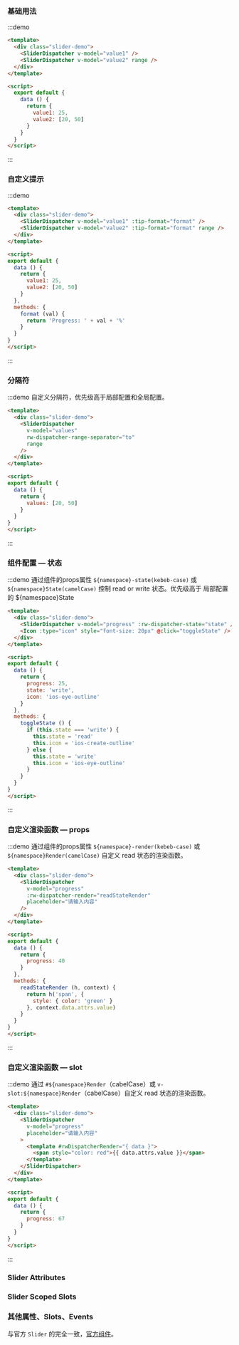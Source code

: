 ### 基础用法
:::demo
```html
<template>
  <div class="slider-demo">
    <SliderDispatcher v-model="value1" />
    <SliderDispatcher v-model="value2" range />
  </div>
</template>

<script>
  export default {
    data () {
      return {
        value1: 25,
        value2: [20, 50]
      }
    }
  }
</script>
```
:::

### 自定义提示
:::demo
```html
<template>
  <div class="slider-demo">
    <SliderDispatcher v-model="value1" :tip-format="format" />
    <SliderDispatcher v-model="value2" :tip-format="format" range />
  </div>
</template>

<script>
export default {
  data () {
    return {
      value1: 25,
      value2: [20, 50]
    }
  },
  methods: {
    format (val) {
      return 'Progress: ' + val + '%'
    }
  }
}
</script>
```
:::

### 分隔符
:::demo 自定义分隔符，优先级高于局部配置和全局配置。
```html
<template>
  <div class="slider-demo">
    <SliderDispatcher
      v-model="values"
      rw-dispatcher-range-separator="to"
      range
    />
  </div>
</template>

<script>
export default {
  data () {
    return {
      values: [20, 50]
    }
  }
}
</script>
```
:::

### 组件配置 — 状态
:::demo 通过组件的props属性 `${namespace}-state(kebeb-case)` 或 `${namespace}State(camelCase)` 控制 read or write 状态。优先级高于 局部配置的 ${namespace}State
```html
<template>
  <div class="slider-demo">
    <SliderDispatcher v-model="progress" :rw-dispatcher-state="state" />
    <Icon :type="icon" style="font-size: 20px" @click="toggleState" />
  </div>
</template>

<script>
export default {
  data () {
    return {
      progress: 25,
      state: 'write',
      icon: 'ios-eye-outline'
    }
  },
  methods: {
    toggleState () {
      if (this.state === 'write') {
        this.state = 'read'
        this.icon = 'ios-create-outline'
      } else {
        this.state = 'write'
        this.icon = 'ios-eye-outline'
      }
    }
  }
}
</script>
```
:::

### 自定义渲染函数 — props
:::demo 通过组件的props属性 `${namespace}-render(kebeb-case)` 或 `${namespace}Render(camelCase)` 自定义 read 状态的渲染函数。
```html
<template>
  <div class="slider-demo">
    <SliderDispatcher
      v-model="progress"
      :rw-dispatcher-render="readStateRender"
      placeholder="请输入内容"
    />
  </div>
</template>

<script>
export default {
  data () {
    return {
      progress: 40
    }
  },
  methods: {
    readStateRender (h, context) {
      return h('span', {
        style: { color: 'green' }
      }, context.data.attrs.value)
    }
  }
}
</script>
```
:::

### 自定义渲染函数 — slot
:::demo 通过 `#${namespace}Render`（cabelCase）或 `v-slot:${namespace}Render`（cabelCase）自定义 read 状态的渲染函数。
```html
<template>
  <div class="slider-demo">
    <SliderDispatcher
      v-model="progress"
      placeholder="请输入内容"
    >
      <template #rwDispatcherRender="{ data }">
        <span style="color: red">{{ data.attrs.value }}</span>
      </template>
    </SliderDispatcher>
  </div>
</template>

<script>
export default {
  data () {
    return {
      progress: 67
    }
  }
}
</script>
```
:::

### Slider Attributes
<iview-attributes>
  <template #append>
    <tr>
      <td>${namespace}-range-separator<br />（默认 rw-dispatcher-range-separator）</td>
      <td>自定义连接符</td>
      <td>String</td>
      <td>-</td>
    </tr>
  </template>
</iview-attributes>

### Slider Scoped Slots
<iview-scope-slot />

### 其他属性、Slots、Events
与官方 `Slider` 的完全一致，[官方组件](https://www.iviewui.com/components/slider#API)。
